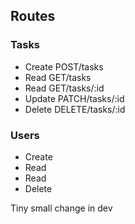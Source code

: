 
## Routes

### Tasks
- Create POST/tasks
- Read GET/tasks
- Read GET/tasks/:id
- Update PATCH/tasks/:id
- Delete DELETE/tasks/:id

### Users
- Create
- Read
- Read
- Delete

Tiny small change in dev

